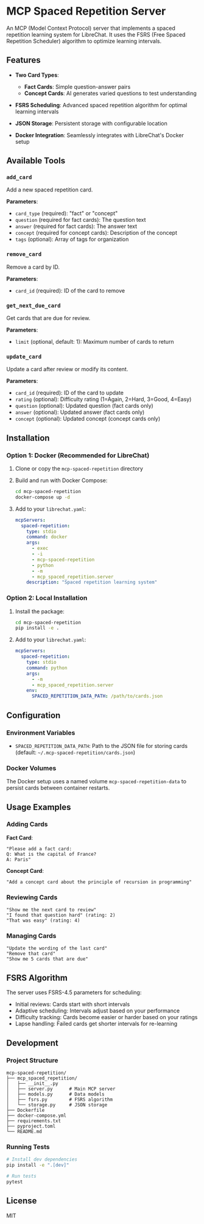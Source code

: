 # MCP Spaced Repetition Server

An MCP (Model Context Protocol) server that implements a spaced repetition learning system for LibreChat. It uses the FSRS (Free Spaced Repetition Scheduler) algorithm to optimize learning intervals.

## Features

- **Two Card Types**:
  - **Fact Cards**: Simple question-answer pairs
  - **Concept Cards**: AI generates varied questions to test understanding
  
- **FSRS Scheduling**: Advanced spaced repetition algorithm for optimal learning intervals
- **JSON Storage**: Persistent storage with configurable location
- **Docker Integration**: Seamlessly integrates with LibreChat's Docker setup

## Available Tools

### `add_card`
Add a new spaced repetition card.

**Parameters**:
- `card_type` (required): "fact" or "concept"
- `question` (required for fact cards): The question text
- `answer` (required for fact cards): The answer text
- `concept` (required for concept cards): Description of the concept
- `tags` (optional): Array of tags for organization

### `remove_card`
Remove a card by ID.

**Parameters**:
- `card_id` (required): ID of the card to remove

### `get_next_due_card`
Get cards that are due for review.

**Parameters**:
- `limit` (optional, default: 1): Maximum number of cards to return

### `update_card`
Update a card after review or modify its content.

**Parameters**:
- `card_id` (required): ID of the card to update
- `rating` (optional): Difficulty rating (1=Again, 2=Hard, 3=Good, 4=Easy)
- `question` (optional): Updated question (fact cards only)
- `answer` (optional): Updated answer (fact cards only)
- `concept` (optional): Updated concept (concept cards only)

## Installation

### Option 1: Docker (Recommended for LibreChat)

1. Clone or copy the `mcp-spaced-repetition` directory
2. Build and run with Docker Compose:
   ```bash
   cd mcp-spaced-repetition
   docker-compose up -d
   ```

3. Add to your `librechat.yaml`:
   ```yaml
   mcpServers:
     spaced-repetition:
       type: stdio
       command: docker
       args:
         - exec
         - -i
         - mcp-spaced-repetition
         - python
         - -m
         - mcp_spaced_repetition.server
       description: "Spaced repetition learning system"
   ```

### Option 2: Local Installation

1. Install the package:
   ```bash
   cd mcp-spaced-repetition
   pip install -e .
   ```

2. Add to your `librechat.yaml`:
   ```yaml
   mcpServers:
     spaced-repetition:
       type: stdio
       command: python
       args:
         - -m
         - mcp_spaced_repetition.server
       env:
         SPACED_REPETITION_DATA_PATH: /path/to/cards.json
   ```

## Configuration

### Environment Variables

- `SPACED_REPETITION_DATA_PATH`: Path to the JSON file for storing cards (default: `~/.mcp-spaced-repetition/cards.json`)

### Docker Volumes

The Docker setup uses a named volume `mcp-spaced-repetition-data` to persist cards between container restarts.

## Usage Examples

### Adding Cards

**Fact Card**:
```
"Please add a fact card: 
Q: What is the capital of France? 
A: Paris"
```

**Concept Card**:
```
"Add a concept card about the principle of recursion in programming"
```

### Reviewing Cards

```
"Show me the next card to review"
"I found that question hard" (rating: 2)
"That was easy" (rating: 4)
```

### Managing Cards

```
"Update the wording of the last card"
"Remove that card"
"Show me 5 cards that are due"
```

## FSRS Algorithm

The server uses FSRS-4.5 parameters for scheduling:
- Initial reviews: Cards start with short intervals
- Adaptive scheduling: Intervals adjust based on your performance
- Difficulty tracking: Cards become easier or harder based on your ratings
- Lapse handling: Failed cards get shorter intervals for re-learning

## Development

### Project Structure
```
mcp-spaced-repetition/
├── mcp_spaced_repetition/
│   ├── __init__.py
│   ├── server.py      # Main MCP server
│   ├── models.py      # Data models
│   ├── fsrs.py        # FSRS algorithm
│   └── storage.py     # JSON storage
├── Dockerfile
├── docker-compose.yml
├── requirements.txt
├── pyproject.toml
└── README.md
```

### Running Tests
```bash
# Install dev dependencies
pip install -e ".[dev]"

# Run tests
pytest
```

## License

MIT